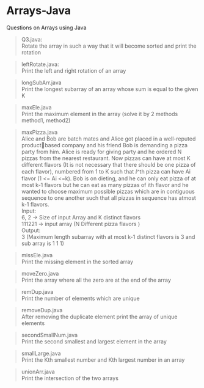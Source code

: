 # Arrays-Java
Questions on Arrays using Java<br>
>Q3.java:<br>
Rotate the array in such a way that it will become sorted and print the rotation<br>

>leftRotate.java: <br>
Print the left and right rotation of an array <br>

>longSubArr.java<br>
Print the longest subarray of an array whose sum is equal to the given K<br>

>maxEle.java<br>
Print the maximum element in the array (solve it by 2 methods method1, method2)<br>

>maxPizza.java<br>
Alice and Bob are batch mates and Alice got placed in a well-reputed productbased company and his friend Bob is demanding a pizza party from him. Alice is 
ready for giving party and he ordered N pizzas from the nearest restaurant. Now pizzas can have at most K different flavors (It is not necessary that there should 
be one pizza of each flavor), numbered from 1 to K such that ⅈ^th pizza can have Ai flavor (1 <= Ai <=k). Bob is on dieting, and he can only eat pizza of at most k-1 flavors but he can eat as many pizzas of ith flavor and he wanted to choose maximum possible pizzas which are in contiguous sequence to one another such that all pizzas in sequence has atmost k-1 flavors.<br>
Input: <br>
6, 2 -> Size of input Array and K distinct flavors<br>
111221 -> input array (N Different pizza flavors )<br>
Output:<br>
3  (Maximum length subarray with at most k-1 distinct flavors is 3 and sub array is 1 1 1)<br>

>missEle.java<br>
Print the missing element in the sorted array<br>

>moveZero.java<br>
Print the array where all the zero are at the end of the array<br>

>remDup.java<br>
Print the number of elements which are unique<br>

>removeDup.java<br>
After removing the duplicate element print the array of unique elements<br>

>secondSmallNum.java<br>
Print the second smallest and largest element in the array<br>

>smallLarge.java<br>
Print the Kth smallest number and Kth largest number in an array<br>

>unionArr.java<br>
Print the intersection of the two arrays<br>
